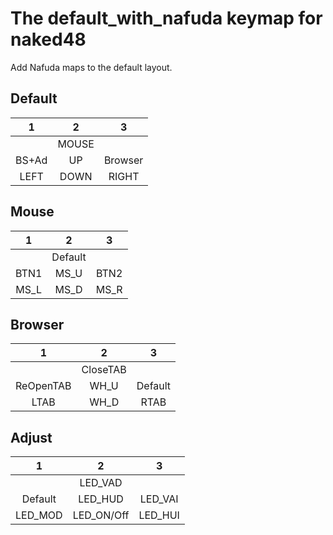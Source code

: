 # The default_with_nafuda keymap for naked48

Add Nafuda maps to the default layout.

## Default
|  1   |  2   |  3   |
|:----:|:----:|:----:|
|      | MOUSE|      |
| BS+Ad|    UP|Browser|
|  LEFT|  DOWN| RIGHT|

## Mouse
|  1   |  2   |  3   |
|:----:|:----:|:----:|
|      |Default|     |
|  BTN1|  MS_U|  BTN2|
|  MS_L|  MS_D|  MS_R|

## Browser
|  1   |  2   |  3   |
|:----:|:----:|:----:|
|      |CloseTAB|    |
|ReOpenTAB|WH_U|Default|
|  LTAB|  WH_D|  RTAB|

## Adjust
|  1   |  2   |  3   |
|:----:|:----:|:----:|
|      |LED_VAD|      |
|Default|LED_HUD|LED_VAI|
|LED_MOD|LED_ON/Off|LED_HUI|
